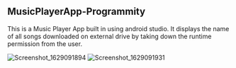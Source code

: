 ## MusicPlayerApp-Programmity
This is a Music Player App built in using android studio. It displays
the name of all songs downloaded on external drive by taking down
the runtime permission from the user.

 ![Screenshot_1629091894](https://user-images.githubusercontent.com/62275986/147379466-9ec3e458-9b5e-4afe-a5d7-3d0a343ab322.png)
 ![Screenshot_1629091931](https://user-images.githubusercontent.com/62275986/147379593-0c40d386-0d6a-4d00-86aa-2a06b497be06.png)
